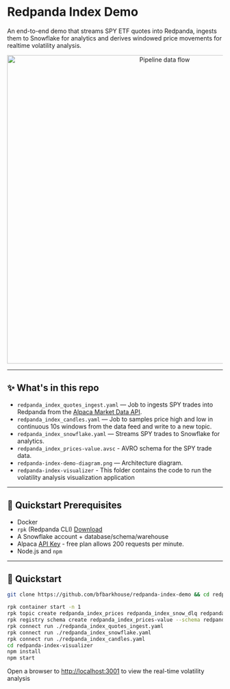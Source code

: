 # Redpanda Index Demo

An end-to-end demo that streams SPY ETF quotes into Redpanda, ingests them to Snowflake for analytics and derives windowed price movements for realtime volatility analysis. 

<p align="center">
  <img src="./redpanda-index-demo-diagram.png" alt="Pipeline data flow" width="720">
</p>

---

## ✨ What's in this repo

- `redpanda_index_quotes_ingest.yaml` — Job to ingests SPY trades into Redpanda from the [Alpaca Market Data API](https://docs.alpaca.markets/docs/about-market-data-api). 
- `redpanda_index_candles.yaml` — Job to samples price high and low in continuous 10s windows from the data feed and write to a new topic. 
- `redpanda_index_snowflake.yaml` — Streams SPY trades to Snowflake for analytics. 
- `redpanda_index_prices-value.avsc` - AVRO schema for the SPY trade data.
- `redpanda-index-demo-diagram.png` — Architecture diagram.
- `redpanda-index-visualizer` - This folder contains the code to run the volatility analysis visualization application

---

## 🧱 Quickstart Prerequisites

- Docker
- `rpk` (Redpanda CLI) [Download](https://docs.redpanda.com/current/get-started/rpk-install/)
- A Snowflake account + database/schema/warehouse
- Alpaca [API Key](https://docs.alpaca.markets/docs/about-market-data-api#authentication) - free plan allows 200 requests per minute.
- Node.js and `npm`

---

## 🚀 Quickstart

```bash
git clone https://github.com/bfbarkhouse/redpanda-index-demo && cd redpanda-index-demo
```
```bash
rpk container start -n 1
rpk topic create redpanda_index_prices redpanda_index_snow_dlq redpanda_index_candles
rpk registry schema create redpanda_index_prices-value --schema redpanda_index_prices-value.avsc
rpk connect run ./redpanda_index_quotes_ingest.yaml
rpk connect run ./redpanda_index_snowflake.yaml
rpk connect run ./redpanda_index_candles.yaml
cd redpanda-index-visualizer
npm install
npm start
```
Open a browser to [http://localhost:3001](http://localhost:3001) to view the real-time volatility analysis
